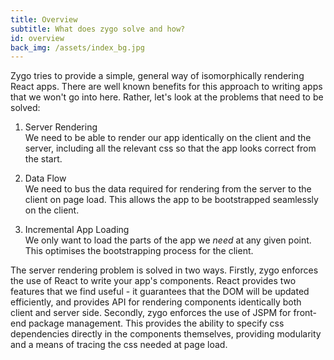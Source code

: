 ```yaml
---
title: Overview
subtitle: What does zygo solve and how?
id: overview
back_img: /assets/index_bg.jpg
---
```


Zygo tries to provide a simple, general way of isomorphically rendering React apps. There are well known benefits for this approach to writing apps that we won't go into here. Rather, let's look at the problems that need to be solved:

1. Server Rendering  
We need to be able to render our app identically on the client and the server, including all the relevant css so that the app looks correct from the start.

2. Data Flow  
We need to bus the data required for rendering from the server to the client on page load. This allows the app to be bootstrapped seamlessly on the client.

3. Incremental App Loading  
We only want to load the parts of the app we _need_ at any given point. This optimises the bootstrapping process for the client.

The server rendering problem is solved in two ways. Firstly, zygo enforces the use of React to write your app's components. React provides two features that we find useful - it guarantees that the DOM will be updated efficiently, and provides API for rendering components identically both client and server side. Secondly, zygo enforces the use of JSPM for front-end package management. This provides the ability to specify css dependencies directly in the components themselves, providing modularity and a means of tracing the css needed at page load.
